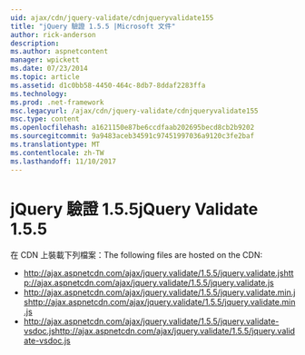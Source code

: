 ```yaml
---
uid: ajax/cdn/jquery-validate/cdnjqueryvalidate155
title: "jQuery 驗證 1.5.5 |Microsoft 文件"
author: rick-anderson
description: 
ms.author: aspnetcontent
manager: wpickett
ms.date: 07/23/2014
ms.topic: article
ms.assetid: d1c0bb58-4450-464c-8db7-8ddaf2283ffa
ms.technology: 
ms.prod: .net-framework
msc.legacyurl: /ajax/cdn/jquery-validate/cdnjqueryvalidate155
msc.type: content
ms.openlocfilehash: a1621150e87be6ccdfaab202695becd8cb2b9202
ms.sourcegitcommit: 9a9483aceb34591c97451997036a9120c3fe2baf
ms.translationtype: MT
ms.contentlocale: zh-TW
ms.lasthandoff: 11/10/2017
---
```

<a name="jquery-validate-155"></a><span data-ttu-id="8ff41-102">jQuery 驗證 1.5.5</span><span class="sxs-lookup"><span data-stu-id="8ff41-102">jQuery Validate 1.5.5</span></span>
====================
<span data-ttu-id="8ff41-103">在 CDN 上裝載下列檔案：</span><span class="sxs-lookup"><span data-stu-id="8ff41-103">The following files are hosted on the CDN:</span></span>

- <span data-ttu-id="8ff41-104">http://ajax.aspnetcdn.com/ajax/jquery.validate/1.5.5/jquery.validate.js</span><span class="sxs-lookup"><span data-stu-id="8ff41-104">http://ajax.aspnetcdn.com/ajax/jquery.validate/1.5.5/jquery.validate.js</span></span>
- <span data-ttu-id="8ff41-105">http://ajax.aspnetcdn.com/ajax/jquery.validate/1.5.5/jquery.validate.min.js</span><span class="sxs-lookup"><span data-stu-id="8ff41-105">http://ajax.aspnetcdn.com/ajax/jquery.validate/1.5.5/jquery.validate.min.js</span></span>
- <span data-ttu-id="8ff41-106">http://ajax.aspnetcdn.com/ajax/jquery.validate/1.5.5/jquery.validate-vsdoc.js</span><span class="sxs-lookup"><span data-stu-id="8ff41-106">http://ajax.aspnetcdn.com/ajax/jquery.validate/1.5.5/jquery.validate-vsdoc.js</span></span>

